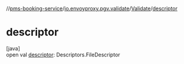 //[pms-booking-service](../../../index.md)/[io.envoyproxy.pgv.validate](../index.md)/[Validate](index.md)/[descriptor](descriptor.md)

# descriptor

[java]\
open val [descriptor](descriptor.md): Descriptors.FileDescriptor
